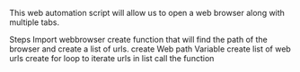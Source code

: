 This web automation script will allow us to open a web browser along with multiple tabs. 

Steps
Import webbrowser
create function that will find the path of the browser and create a list of urls. 
create Web path Variable
create list of web urls
create for loop to iterate urls in list
call the function
